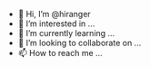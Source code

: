 - 👋 Hi, I’m @hiranger
- 👀 I’m interested in ...
- 🌱 I’m currently learning ...
- 💞️ I’m looking to collaborate on ...
- 📫 How to reach me ...

<!---
hiranger/hiranger is a ✨ special ✨ repository because its `README.md` (this file) appears on your GitHub profile.
You can click the Preview link to take a look at your changes.
--->
